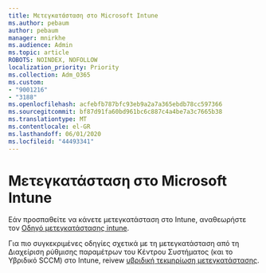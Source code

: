 ```yaml
---
title: Μετεγκατάσταση στο Microsoft Intune
ms.author: pebaum
author: pebaum
manager: mnirkhe
ms.audience: Admin
ms.topic: article
ROBOTS: NOINDEX, NOFOLLOW
localization_priority: Priority
ms.collection: Adm_O365
ms.custom:
- "9001216"
- "3188"
ms.openlocfilehash: acfebfb787bfc93eb9a2a7a365ebdb78cc597366
ms.sourcegitcommit: bf87d91fa60bd961bc6c887c4a4be7a3c7665b38
ms.translationtype: MT
ms.contentlocale: el-GR
ms.lasthandoff: 06/01/2020
ms.locfileid: "44493341"
---
```

# <a name="migrating-to-microsoft-intune"></a>Μετεγκατάσταση στο Microsoft Intune

Εάν προσπαθείτε να κάνετε μετεγκατάσταση στο Intune, αναθεωρήστε τον [Οδηγό μετεγκατάστασης intune](https://docs.microsoft.com/intune/fundamentals/migration-guide).

Για πιο συγκεκριμένες οδηγίες σχετικά με τη μετεγκατάσταση από τη Διαχείριση ρύθμισης παραμέτρων του Κέντρου Συστήματος (και το Υβριδικό SCCM) στο Intune, reivew [υβριδική τεκμηρίωση μετεγκατάστασης](https://docs.microsoft.com/sccm/mdm/deploy-use/migrate-hybridmdm-to-intunesa). 